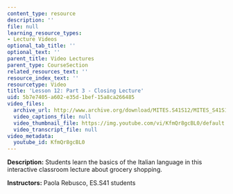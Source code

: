 ```yaml
---
content_type: resource
description: ''
file: null
learning_resource_types:
- Lecture Videos
optional_tab_title: ''
optional_text: ''
parent_title: Video Lectures
parent_type: CourseSection
related_resources_text: ''
resource_index_text: ''
resourcetype: Video
title: 'Lesson 12: Part 3 - Closing Lecture'
uid: 5b7e7405-a602-e35d-1bef-15a8ca266485
video_files:
  archive_url: http://www.archive.org/download/MITES.S41S12/MITES_S41S12_Lesson12_Part3_300k.mp4
  video_captions_file: null
  video_thumbnail_file: https://img.youtube.com/vi/KfmQr8gcBL0/default.jpg
  video_transcript_file: null
video_metadata:
  youtube_id: KfmQr8gcBL0
---
```


**Description:** Students learn the basics of the Italian language in this interactive classroom lecture about grocery shopping.

**Instructors:** Paola Rebusco, ES.S41 students